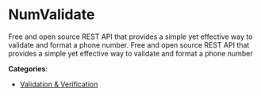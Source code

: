 # NumValidate


Free and open source REST API that provides a simple yet effective way to validate and format a phone number. Free and open source REST API that provides a simple yet effective way to validate and format a phone number



**Categories**:

- [Validation & Verification](https://github.com/apis-list/apis-list#validation-and-verification)



